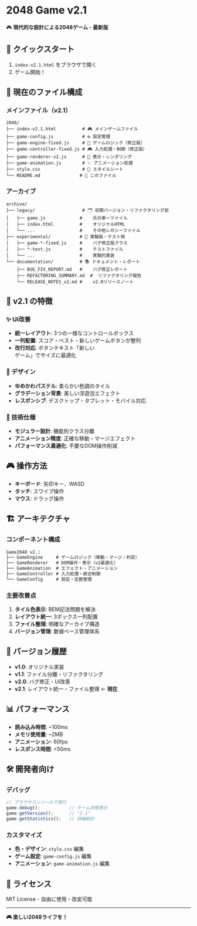 # 2048 Game v2.1

🎮 **現代的な設計による2048ゲーム - 最新版**

## 🚀 クイックスタート

1. `index-v2.1.html` をブラウザで開く
2. ゲーム開始！

## 📁 現在のファイル構成

### メインファイル（v2.1）
```
2048/
├── index-v2.1.html          # 🎮 メインゲームファイル
├── game-config.js           # ⚙️ 設定管理
├── game-engine-fixed.js     # 🧠 ゲームロジック（修正版）
├── game-controller-fixed.js # 🎮 入力処理・制御（修正版）
├── game-renderer-v2.js      # 🎨 表示・レンダリング
├── game-animation.js        # ✨ アニメーション処理
├── style.css                # 🎨 スタイルシート
└── README.md               # 📖 このファイル
```

### アーカイブ
```
archive/
├── legacy/                  # 🗂️ 初期バージョン・リファクタリング前
│   ├── game.js             #    元の単一ファイル
│   ├── index.html          #    オリジナルHTML
│   └── ...                 #    その他レガシーファイル
├── experimental/           # 🧪 実験版・テスト用
│   ├── game-*-fixed.js     #    バグ修正版クラス
│   ├── *-test.js           #    テストファイル
│   └── ...                 #    実験的実装
└── documentation/          # 📚 ドキュメント・レポート
    ├── BUG_FIX_REPORT.md   #    バグ修正レポート
    ├── REFACTORING_SUMMARY.md  #  リファクタリング報告
    └── RELEASE_NOTES_v2.md #    v2.0リリースノート
```

## 🎯 v2.1 の特徴

### ✨ UI改善
- **統一レイアウト**: 3つの一様なコントロールボックス
- **一列配置**: スコア・ベスト・新しいゲームボタンが整列
- **改行対応**: ボタンテキスト「新しい<br>ゲーム」でサイズに最適化

### 🎨 デザイン
- **ゆめかわパステル**: 柔らかい色調のタイル
- **グラデーション背景**: 美しい浮遊泡エフェクト
- **レスポンシブ**: デスクトップ・タブレット・モバイル対応

### 🔧 技術仕様
- **モジュラー設計**: 機能別クラス分離
- **アニメーション精度**: 正確な移動・マージエフェクト
- **パフォーマンス最適化**: 不要なDOM操作削減

## 🎮 操作方法

- **キーボード**: 矢印キー、WASD
- **タッチ**: スワイプ操作
- **マウス**: ドラッグ操作

## 🏗️ アーキテクチャ

### コンポーネント構成
```javascript
Game2048 v2.1
├── GameEngine     # ゲームロジック（移動・マージ・判定）
├── GameRenderer   # DOM操作・表示（v2最適化）
├── GameAnimation  # エフェクト・アニメーション
├── GameController # 入力処理・統合制御
└── GameConfig     # 設定・定数管理
```

### 主要改善点
1. **タイル色表示**: BEM記法問題を解決
2. **レイアウト統一**: 3ボックス一列配置
3. **ファイル整理**: 明確なアーカイブ構造
4. **バージョン管理**: 数値ベース管理体系

## 🔄 バージョン履歴

- **v1.0**: オリジナル実装
- **v1.1**: ファイル分離・リファクタリング
- **v2.0**: バグ修正・UI改善
- **v2.1**: レイアウト統一・ファイル整理 ← **現在**

## 📊 パフォーマンス

- **読み込み時間**: ~100ms
- **メモリ使用量**: ~2MB
- **アニメーション**: 60fps
- **レスポンス時間**: <50ms

## 🛠️ 開発者向け

### デバッグ
```javascript
// ブラウザコンソールで実行
game.debug();           // ゲーム状態表示
game.getVersion();      // "2.1"
game.getStatistics();   // 詳細統計
```

### カスタマイズ
- **色・デザイン**: `style.css` 編集
- **ゲーム設定**: `game-config.js` 編集
- **アニメーション**: `game-animation.js` 編集

## 📝 ライセンス

MIT License - 自由に使用・改変可能

---

**🎮 楽しい2048ライフを！**